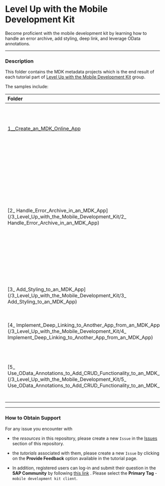 # Level Up with the Mobile Development Kit
Become proficient with the mobile development kit by learning how to handle an error archive, add styling, deep link, and leverage OData annotations.
***
### Description
This folder contains the MDK metadata projects which is the end result of each tutorial part of [Level Up with the Mobile Development Kit](https://developers.sap.com/mission.mobile-dev-kit-level-up.html) group.

The samples include:

|  Folder     | Description   | Tutorial
|  :------------- | :------------- | :-------------
|  [1__Create_an_MDK_Online_App](/3_Level_Up_with_the_Mobile_Development_Kit/1__Create_an_MDK_Online_App) | Use the mobile development kit editor to create a mobile app for online use case | [Create an MDK Online App](https://developers.sap.com/tutorials/cp-mobile-dev-kit-online-app.html)
|  [2_ Handle_Error_Archive_in_an_MDK_App](/3_Level_Up_with_the_Mobile_Development_Kit/2_ Handle_Error_Archive_in_an_MDK_App)  |  Create an MDK app to display errors occurred while uploading local changes and implement some logic on how to handle such errors and then let users to fix it from the app by providing correct values. | [Handle Error Archive in an MDK App](https://developers.sap.com/tutorials/cp-mobile-dev-kit-error-archive.html)
|  [3_ Add_Styling_to_an_MDK_App](/3_Level_Up_with_the_Mobile_Development_Kit/3_ Add_Styling_to_an_MDK_App)  | Customize an MDK app to display styling to its controls | [Add Styling to an MDK App](https://developers.sap.com/tutorials/cp-mobile-dev-kit-style.html)
|  [4_ Implement_Deep_Linking_to_Another_App_from_an_MDK_App](/3_Level_Up_with_the_Mobile_Development_Kit/4_ Implement_Deep_Linking_to_Another_App_from_an_MDK_App) |Open a web page or navigate to an installed app from an MDK app| [Implement Deep Linking to Another App from an MDK App](https://developers.sap.com/tutorials/cp-mobile-dev-kit-deep-link.html)
|  [5_ Use_OData_Annotations_to_Add_CRUD_Functionality_to_an_MDK_App](/3_Level_Up_with_the_Mobile_Development_Kit/5_ Use_OData_Annotations_to_Add_CRUD_Functionality_to_an_MDK_App) | Create a fully functional CRUD native mobile application for iOS and Android| [Use OData Annotations to Add CRUD Functionality to an MDK App](https://developers.sap.com/tutorials/cp-mobile-dev-kit-annotations.html)
	

***
### How to Obtain Support
For any issue you encounter with 
* the *resources* in this repository, please create a new `Issue` in the [Issues](https://github.com/SAP/cloud-mdk-tutorial-samples/issues) section of this repository.
* the *tutorials* associated with them, please create a new `Issue` by clicking on the **Provide Feedback** option available in the tutorial page.

* In addition, registered users can log-in and submit their question in the **SAP Community** by following [this link](https://answers.sap.com/questions/ask.html) .
Please select the **Primary Tag** - `mobile development kit client`.
